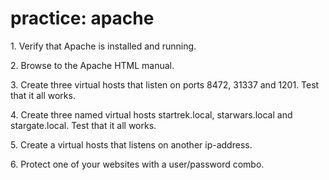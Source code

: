 # practice: apache

1\. Verify that Apache is installed and running.

2\. Browse to the Apache HTML manual.

3\. Create three virtual hosts that listen on ports 8472, 31337 and
1201. Test that it all works.

4\. Create three named virtual hosts startrek.local, starwars.local and
stargate.local. Test that it all works.

5\. Create a virtual hosts that listens on another ip-address.

6\. Protect one of your websites with a user/password combo.
